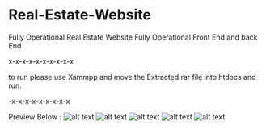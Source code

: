 # Real-Estate-Website
Fully Operational Real Estate Website
Fully Operational Front End and back End

x-x-x-x-x-x-x-x-x-x

to run please use Xammpp and move the Extracted rar file into htdocs and run.

-x-x-x-x-x-x-x-x-x


Preview Below :
![alt text](https://i.imgur.com/CBWdsdF.png)
![alt text](https://i.imgur.com/PIBCQWh.png)
![alt text](https://i.imgur.com/44V7VQT.png)
![alt text](https://i.imgur.com/7DXpqDU.png)
![alt text](https://i.imgur.com/Cqlt8JT.png)
